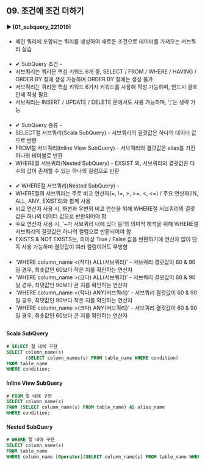 ####  
## 09. 조건에 조건 더하기  
#### ► [01_subquery_221019]  
- 메인 쿼리에 포함되는 쿼리를 생성하여 새로운 조건으로 데이터를 가져오는 서브쿼리 실습  
####  
- ✔︎ SubQuery 조건 -  
- 서브쿼리는 쿼리문 핵심 키워드 6개 중, SELECT / FROM / WHERE / HAVING / ORDER BY 절에 생성 가능하며 ORDER BY 절에는 생성 불가  
- 서브쿼리는 쿼리문 핵심 키워드 6가지 키워드를 사용해 작성 가능하며, 반드시 괄호 안에 작성 필요  
- 서브쿼리는 INSERT / UPDATE / DELETE 문에서도 사용 가능하며, ';'는 생략 가능  
####  
- ✔︎ SubQuery 종류 -  
- SELECT절 서브쿼리(Scala SubQuery) - 서브쿼리의 결괏값은 하나의 데이터 값으로 반환  
- FROM절 서브쿼리(Inline View SubQuery) - 서브쿼리의 결괏값은 alias를 가진 하나의 테이블로 반환  
- WHERE절 서브쿼리(Nested SubQuery) - EXSIST 외, 서브쿼리의 결괏값은 다수의 값이 존재할 수 있는 하나의 컬럼으로 반환  
####  
- ✔︎ WHERE절 서브쿼리(Nested SubQuery) -  
- WHERE절의 서브쿼리는 주로 비교 연산자(=, !=, >, >=, <, <=) / 주요 연산자(IN, ALL, ANY, EXISTS)와 함께 사용  
- 비교 연산자 사용 시, 좌변과 우변의 비교 연산을 위해 WHERE절 서브쿼리의 결괏값은 하나의 데이터 값으로 반환되어야 함  
- 주요 연산자 사용 시, '~가 서브쿼리 내에 있다 등'의 의미적 해석을 위해 WHERE절 서브쿼리의 결괏값은 하나의 컬럼으로 반환되어야 함  
- EXISTS & NOT EXISTS는, 의미상 True / False 값을 반환하기에 연산자 없이 단독 사용 가능하며 결괏값이 여러 컬럼이어도 무방함  
####  
- 'WHERE column_name <(작다) ALL(서브쿼리)' - 서브쿼리 결괏값이 60 & 90일 경우, 최솟값인 60보다 작은 지를 확인하는 연산자  
- 'WHERE column_name >(크다) ALL(서브쿼리)' - 서브쿼리 결괏값이 60 & 90일 경우, 최댓값인 90보다 큰 지를 확인하는 연산자  
- 'WHERE column_name <(작다) ANY(서브쿼리)' - 서브쿼리 결괏값이 60 & 90일 경우, 최댓값인 90보다 작은 지를 확인하는 연산자  
- 'WHERE column_name >(크다) ANY(서브쿼리)' - 서브쿼리 결괏값이 60 & 90일 경우, 최솟값인 60보다 큰 지를 확인하는 연산자  
##
#### Scala SubQuery
``` SQL
# SELECT 절 내에 구현
SELECT column_name(s)
       (SELECT column_names(s) FROM table_name WHERE condition)
FROM table_name
WHERE condition;
```
#### Inline View SubQuery
``` SQL
# FROM 절 내에 구현
SELECT column_name(s)
FROM (SELECT column_name(s) FROM table_name) AS alias_name
WHERE condition;
```
#### Nested SubQuery
``` SQL
# WHERE 절 내에 구현
SELECT column_name(s)
FROM table_name
WHERE column_name [Operator](SELECT column_name(s) FROM table_name WHERE condition);
```
####

